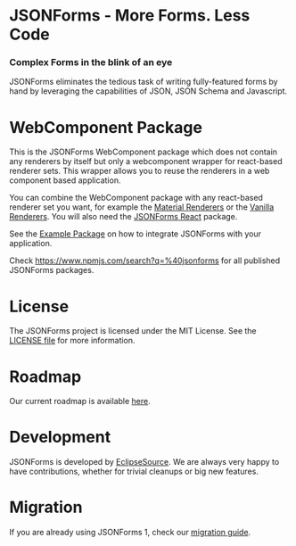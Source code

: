 # JSONForms - More Forms. Less Code
### Complex Forms in the blink of an eye

JSONForms eliminates the tedious task of writing fully-featured forms by hand by leveraging the capabilities of JSON, JSON Schema and Javascript.

# WebComponent Package
This is the JSONForms WebComponent package which does not contain any renderers by itself but only a webcomponent wrapper for react-based renderer sets. This wrapper allows you to reuse the renderers in a web component based application.

You can combine the WebComponent package with any react-based renderer set you want, for example the [Material Renderers](https://www.npmjs.com/package/@jsonforms/material-renderers) or the [Vanilla Renderers](https://www.npmjs.com/package/@jsonforms/vanilla-renderers). You will also need the [JSONForms React](https://www.npmjs.com/package/@jsonforms/react) package.

See the [Example Package](https://www.npmjs.com/package/@jsonforms/examples) on how to integrate JSONForms with your application.

Check https://www.npmjs.com/search?q=%40jsonforms for all published JSONForms packages.

# License
The JSONForms project is licensed under the MIT License. See the [LICENSE file](https://github.com/eclipsesource/jsonforms/blob/master/LICENSE) for more information.

# Roadmap
Our current roadmap is available [here](https://github.com/eclipsesource/jsonforms/blob/master/ROADMAP.md).

# Development
JSONForms is developed by [EclipseSource](https://eclipsesource.com).
We are always very happy to have contributions, whether for trivial cleanups or big new features.

# Migration
If you are already using JSONForms 1, check our [migration guide](https://github.com/eclipsesource/jsonforms/blob/master/MIGRATION.md).
